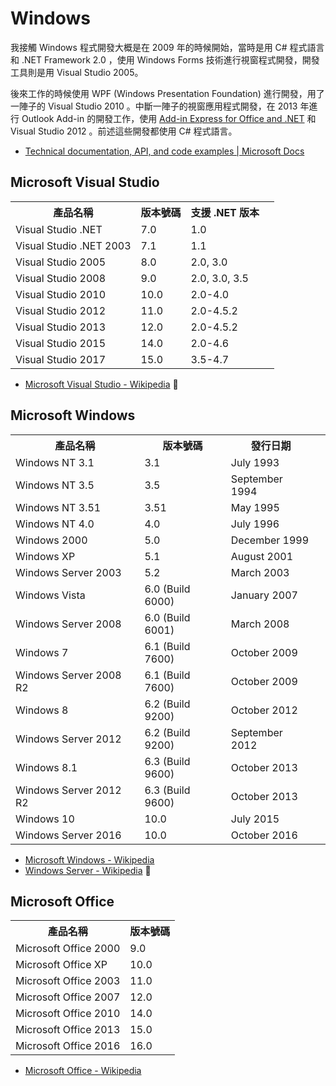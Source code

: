 # Windows

我接觸 Windows 程式開發大概是在 2009 年的時候開始，當時是用 C# 程式語言和 .NET Framework 2.0 ，使用 Windows Forms 技術進行視窗程式開發，開發工具則是用 Visual Studio 2005。

後來工作的時候使用 WPF (Windows Presentation Foundation) 進行開發，用了一陣子的 Visual Studio 2010 。中斷一陣子的視窗應用程式開發，在 2013 年進行 Outlook Add-in 的開發工作，使用 [Add-in Express for Office and .NET](https://www.add-in-express.com/add-in-net/index.php) 和 Visual Studio 2012 。前述這些開發都使用 C# 程式語言。

* [Technical documentation, API, and code examples | Microsoft Docs](https://docs.microsoft.com/en-us/)

## Microsoft Visual Studio

<table>
<tr><th>產品名稱</th><th>版本號碼</th><th>支援 .NET 版本<th></tr>
<tr><td>Visual Studio .NET</td><td>7.0</td><td>1.0</td></tr>
<tr><td>Visual Studio .NET 2003</td><td>7.1</td><td>1.1</td></tr>
<tr><td>Visual Studio 2005</td><td>8.0</td><td>2.0, 3.0</td></tr>
<tr><td>Visual Studio 2008</td><td>9.0</td><td>2.0, 3.0, 3.5</td></tr>
<tr><td>Visual Studio 2010</td><td>10.0</td><td>2.0-4.0</td></tr>
<tr><td>Visual Studio 2012</td><td>11.0</td><td>2.0-4.5.2</td></tr>
<tr><td>Visual Studio 2013</td><td>12.0</td><td>2.0-4.5.2</td></tr>
<tr><td>Visual Studio 2015</td><td>14.0</td><td>2.0-4.6</td></tr>
<tr><td>Visual Studio 2017</td><td>15.0</td><td>3.5-4.7</td></tr>
</table>

* [Microsoft Visual Studio - Wikipedia](https://en.wikipedia.org/wiki/Microsoft_Visual_Studio)

## Microsoft Windows

<table>
<tr><th>產品名稱</th><th>版本號碼</th><th>發行日期<th></tr>
<tr><td>Windows NT 3.1</td><td>3.1</td><td>July 1993</td></tr>
<tr><td>Windows NT 3.5</td><td>3.5</td><td>September 1994</td></tr>
<tr><td>Windows NT 3.51</td><td>3.51</td><td>May 1995</td></tr>
<tr><td>Windows NT 4.0</td><td>4.0</td><td>July 1996</td></tr>
<tr><td>Windows 2000</td><td>5.0</td><td>December 1999</td></tr>
<tr><td>Windows XP</td><td>5.1</td><td>August 2001</td></tr>
<tr><td>Windows Server 2003</td><td>5.2</td><td>March 2003</td></tr>
<tr><td>Windows Vista</td><td>6.0 (Build 6000)</td><td>January 2007</td></tr>
<tr><td>Windows Server 2008</td><td>6.0 (Build 6001)</td><td>March 2008</td></tr>
<tr><td>Windows 7</td><td>6.1 (Build 7600)</td><td>October 2009</td></tr>
<tr><td>Windows Server 2008 R2</td><td>6.1 (Build 7600)</td><td>October 2009</td></tr>
<tr><td>Windows 8</td><td>6.2 (Build 9200)</td><td>October 2012</td></tr>
<tr><td>Windows Server 2012</td><td>6.2 (Build 9200)</td><td>September 2012</td></tr>
<tr><td>Windows 8.1</td><td>6.3 (Build 9600)</td><td>October 2013</td></tr>
<tr><td>Windows Server 2012 R2</td><td>6.3 (Build 9600)</td><td>October 2013</td></tr>
<tr><td>Windows 10</td><td>10.0</td><td>July 2015</td></tr>
<tr><td>Windows Server 2016</td><td>10.0</td><td>October 2016</td></tr>
</table>

* [Microsoft Windows - Wikipedia](https://en.wikipedia.org/wiki/Microsoft_Windows)
* [Windows Server - Wikipedia](https://en.wikipedia.org/wiki/Windows_Server)

## Microsoft Office

<table>
<tr><th>產品名稱</th><th>版本號碼</th></tr>
<tr><td>Microsoft Office 2000</td><td>9.0</td></tr>
<tr><td>Microsoft Office XP</td><td>10.0</td></tr>
<tr><td>Microsoft Office 2003</td><td>11.0</td></tr>
<tr><td>Microsoft Office 2007</td><td>12.0</td></tr>
<tr><td>Microsoft Office 2010</td><td>14.0</td></tr>
<tr><td>Microsoft Office 2013</td><td>15.0</td></tr>
<tr><td>Microsoft Office 2016</td><td>16.0</td></tr>
</table>

* [Microsoft Office - Wikipedia](https://en.wikipedia.org/wiki/Microsoft_Office)
